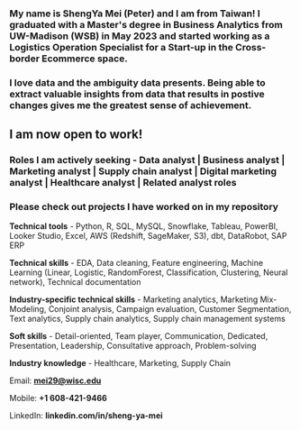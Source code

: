 ### My name is ShengYa Mei (Peter) and I am from Taiwan! I graduated with a Master's degree in Business Analytics from UW-Madison (WSB) in May 2023 and started working as a Logistics Operation Specialist for a Start-up in the Cross-border Ecommerce space. 
### I love data and the ambiguity data presents. Being able to extract valuable insights from data that results in postive changes gives me the greatest sense of achievement. 

## I am now open to work!

### **Roles I am actively seeking** - Data analyst | Business analyst | Marketing analyst | Supply chain analyst | Digital marketing analyst | Healthcare analyst | Related analyst roles

### Please check out projects I have worked on in my repository

**Technical tools** - Python, R, SQL, MySQL, Snowflake, Tableau, PowerBI, Looker Studio, Excel, AWS (Redshift, SageMaker, S3), dbt, DataRobot, SAP ERP

**Technical skills** - EDA, Data cleaning, Feature engineering, Machine Learning (Linear, Logistic, RandomForest, Classification, Clustering, Neural network), Technical documentation

**Industry-specific technical skills** - Marketing analytics, Marketing Mix-Modeling, Conjoint analysis, Campaign evaluation, Customer Segmentation, Text analytics, Supply chain analytics, Supply chain management systems

**Soft skills** - Detail-oriented, Team player, Communication, Dedicated, Presentation, Leadership, Consultative approach, Problem-solving

**Industry knowledge** - Healthcare, Marketing, Supply Chain



Email: **mei29@wisc.edu**

Mobile: **+1 608-421-9466**

LinkedIn: **linkedin.com/in/sheng-ya-mei**

<!---
Pmei0617/Pmei0617 is a ✨ special ✨ repository because its `README.md` (this file) appears on your GitHub profile.
You can click the Preview link to take a look at your changes.
--->
